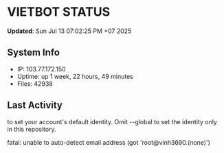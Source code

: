 # VIETBOT STATUS
**Updated**: Sun Jul 13 07:02:25 PM +07 2025

## System Info
- IP: 103.77.172.150
- Uptime: up 1 week, 22 hours, 49 minutes
- Files: 42938

## Last Activity

to set your account's default identity.
Omit --global to set the identity only in this repository.

fatal: unable to auto-detect email address (got 'root@vinh3690.(none)')
